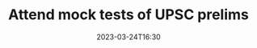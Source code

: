---
title: Attend mock tests of UPSC prelims
description: Last minute guide for CSE prelims 2023 Q/A session
venue: Zakir Hussain Seminar room F9
date: 2023-03-24T16:30
speakers:
    - name: Prateek Jain IAS
      imageUrl: /assets/events/speakers/prateek-jain.jpg
    - name: Varun Reddy IAS
      imageUrl: /assets/events/speakers/varun-reddy.jpg
---